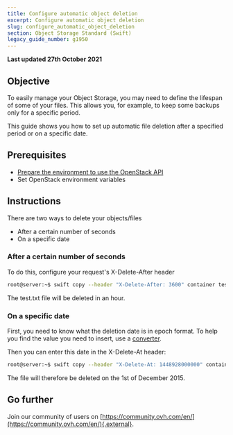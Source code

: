 ```yaml
---
title: Configure automatic object deletion
excerpt: Configure automatic object deletion
slug: configure_automatic_object_deletion
section: Object Storage Standard (Swift)
legacy_guide_number: g1950
---
```

**Last updated 27th October 2021**

## Objective
To easily manage your Object Storage, you may need to define the lifespan of some of your files. This allows you, for example, to keep some backups only for a specific period.

This guide shows you how to set up automatic file deletion after a specified period or on a specific date.


## Prerequisites

- [Prepare the environment to use the OpenStack API](../../public-cloud/prepare_the_environment_for_using_the_openstack_api/)
- Set OpenStack environment variables




## Instructions
There are two ways to delete your objects/files

- After a certain number of seconds
- On a specific date




### After a certain number of seconds
To do this, configure your request's X-Delete-After header


```bash
root@server:~$ swift copy --header "X-Delete-After: 3600" container test.txt
```


The test.txt file will be deleted in an hour.


### On a specific date
First, you need to know what the deletion date is in epoch format.
To help you find the value you need to insert, use a [converter](http://www.epochconverter.com/).

Then you can enter this date in the X-Delete-At header:


```bash
root@server:~$ swift copy --header "X-Delete-At: 1448928000000" container test.txt
```


The file will therefore be deleted on the 1st of December 2015.


## Go further

Join our community of users on [https://community.ovh.com/en/](https://community.ovh.com/en/){.external}.
 
